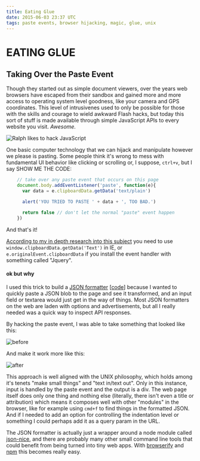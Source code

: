 ```yaml
---
title: Eating Glue
date: 2015-06-03 23:37 UTC
tags: paste events, browser hijacking, magic, glue, unix
---
```


# EATING GLUE
## Taking Over the Paste Event

Though they started out as simple document viewers, over the years web browsers have escaped from their sandbox and gained more and more access to operating system level goodness, like your camera and GPS coordinates. This level of intrusivenes used to only be possible for those with the skills and courage to wield awkward Flash hacks, but today this sort of stuff is made available through simple JavaScript APIs to every website you visit. _Awesome._

![Ralph likes to hack JavaScript](paste.jpg)

One basic computer technology that we can hijack and manipulate however we please is pasting. Some people think it's wrong to mess with fundamental UI behavior like clicking or scrolling or, I suppose, `ctrl+v`, but I say SHOW ME THE CODE:

```javascript
    // take over any paste event that occurs on this page
    document.body.addEventListener('paste', function(e){
      var data = e.clipboardData.getData('text/plain')

      alert('YOU TRIED TO PASTE ' + data + ', TOO BAD.')

      return false // don't let the normal "paste" event happen
    })
```

And that's it!

[According to my in depth research into this subject](http://stackoverflow.com/questions/6035071/intercept-paste-event-in-javascript) you need to use `window.clipboardData.getData('Text')` in IE, or `e.originalEvent.clipboardData` if you install the event handler with something called "Jquery".


#### ok but why

I used this trick to build a [JSON formatter](http://coleww.github.io/json-formatter/) [[code](https://github.com/coleww/json-formatter)] because I wanted to quickly paste a JSON blob to the page and see it transformed, and an input field or textarea would just get in the way of things. Most JSON formatters on the web are laden with options and advertisements, but all I really needed was a quick way to inspect API responses.

By hacking the paste event, I was able to take something that looked like this:

![before](json-og.png)

And make it work more like this:

![after](json-example.gif)

This approach is well aligned with the UNIX philosophy, which holds among it's tenets "make small things" and "text in/text out". Only in this instance, input is handled by the paste event and the output is a div. The web page itself does only one thing and nothing else (literally, there isn't even a title or attribution) which means it composes well with other "modules" in the browser, like for example using `cmd+f` to find things in the formatted JSON. And if I needed to add an option for controlling the indentation level or something I could perhaps add it as a query param in the URL.

The JSON formatter is actually just a wrapper around a node module called [json-nice](https://github.com/JerrySievert/json), and there are probably many other small command line tools that could benefit from being turned into tiny web apps. With [browserify](https://github.com/substack/browserify-handbook) and [npm](http://maxogden.com/node-packaged-modules.html) this becomes really easy.
